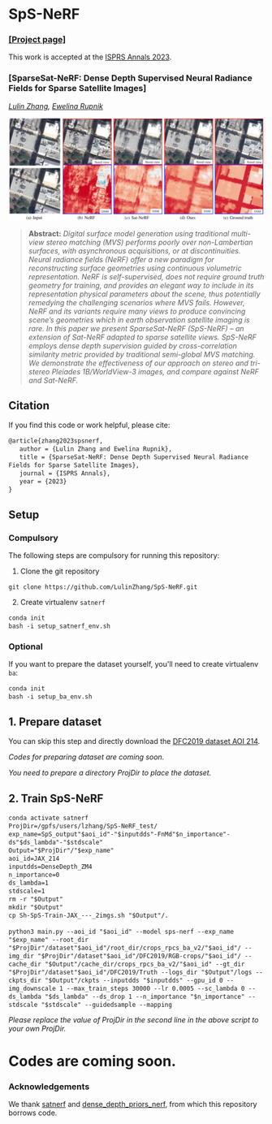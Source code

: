 # SpS-NeRF

### [[Project page]](https://erupnik.github.io/SparseSatNerf.html)

This work is accepted at the [ISPRS Annals 2023](https://gsw2023.com/).

### [SparseSat-NeRF: Dense Depth Supervised Neural Radiance Fields for Sparse Satellite Images]
*[Lulin Zhang](https://scholar.google.com/citations?user=tUebgRIAAAAJ&hl=fr&oi=ao),
[Ewelina Rupnik](https://erupnik.github.io/)*

![](documents/teaser.png)

> **Abstract:** *Digital surface model generation using traditional multi-view stereo matching (MVS) performs poorly over non-Lambertian surfaces, with asynchronous acquisitions, or at discontinuities. Neural radiance fields (NeRF) offer a new paradigm for reconstructing surface geometries using continuous volumetric representation. NeRF is self-supervised, does not require ground truth geometry for training, and provides an elegant way to include in its representation physical parameters about the scene, thus potentially remedying the challenging scenarios where MVS fails. However, NeRF and its variants require many views to produce convincing scene’s geometries which in earth observation satellite imaging is rare. In this paper we present SparseSat-NeRF (SpS-NeRF) – an extension of Sat-NeRF adapted to sparse satellite views. SpS-NeRF employs dense depth supervision guided by cross-correlation similarity metric provided by traditional semi-global MVS matching. We demonstrate the effectiveness of our approach on stereo and tri-stereo Pleiades 1B/WorldView-3 images, and compare against NeRF and Sat-NeRF.*

## Citation
If you find this code or work helpful, please cite:
```
@article{zhang2023spsnerf,
   author = {Lulin Zhang and Ewelina Rupnik},
   title = {SparseSat-NeRF: Dense Depth Supervised Neural Radiance Fields for Sparse Satellite Images},
   journal = {ISPRS Annals},
   year = {2023}
}
```


## Setup
### Compulsory
The following steps are compulsory for running this repository:
1. Clone the git repository 
```
git clone https://github.com/LulinZhang/SpS-NeRF.git
```

2. Create virtualenv `satnerf`
```
conda init
bash -i setup_satnerf_env.sh
```

### Optional
If you want to prepare the dataset yourself, you'll need to create virtualenv `ba`:
```
conda init
bash -i setup_ba_env.sh
```

## 1. Prepare dataset
You can skip this step and directly download the [DFC2019 dataset AOI 214](https://drive.google.com/file/d/1LXfkxe_d3WSVgxK5y8q4Si-sUF6Fvv-R/view?usp=sharing).

*Codes for preparing dataset are coming soon.*

*You need to prepare a directory ProjDir to place the dataset.*

## 2. Train SpS-NeRF
```
conda activate satnerf
ProjDir=/gpfs/users/lzhang/SpS-NeRF_test/
exp_name=SpS_output"$aoi_id"-"$inputdds"-FnMd"$n_importance"-ds"$ds_lambda"-"$stdscale"
Output="$ProjDir"/"$exp_name"
aoi_id=JAX_214
inputdds=DenseDepth_ZM4
n_importance=0
ds_lambda=1
stdscale=1
rm -r "$Output"
mkdir "$Output"
cp Sh-SpS-Train-JAX_---_2imgs.sh "$Output"/.    

python3 main.py --aoi_id "$aoi_id" --model sps-nerf --exp_name "$exp_name" --root_dir "$ProjDir"/dataset"$aoi_id"/root_dir/crops_rpcs_ba_v2/"$aoi_id"/ --img_dir "$ProjDir"/dataset"$aoi_id"/DFC2019/RGB-crops/"$aoi_id"/ --cache_dir "$Output"/cache_dir/crops_rpcs_ba_v2/"$aoi_id" --gt_dir "$ProjDir"/dataset"$aoi_id"/DFC2019/Truth --logs_dir "$Output"/logs --ckpts_dir "$Output"/ckpts --inputdds "$inputdds" --gpu_id 0 --img_downscale 1 --max_train_steps 30000 --lr 0.0005 --sc_lambda 0 --ds_lambda "$ds_lambda" --ds_drop 1 --n_importance "$n_importance" --stdscale "$stdscale" --guidedsample --mapping    
```

*Please replace the value of ProjDir in the second line in the above script to your own ProjDir.*

# Codes are coming soon.

### Acknowledgements
We thank [satnerf](https://github.com/centreborelli/satnerf) and [dense_depth_priors_nerf](https://github.com/barbararoessle/dense_depth_priors_nerf), from which this repository borrows code. 

